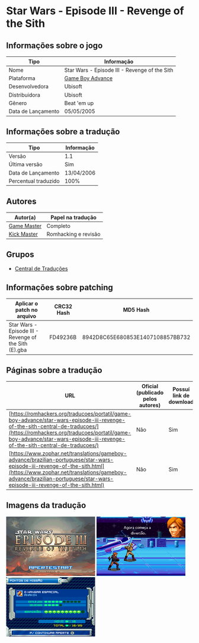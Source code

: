 # Star Wars - Episode III - Revenge of the Sith

## Informações sobre o jogo

| Tipo | Informação |
| ----------- | ----------- |
| Nome | Star Wars \- Episode III \- Revenge of the Sith |
| Plataforma | [Game Boy Advance](../) |
| Desenvolvedora | Ubisoft |
| Distribuidora | Ubisoft |
| Gênero | Beat 'em up |
| Data de Lançamento | 05/05/2005 |

## Informações sobre a tradução

| Tipo | Informação |
| ----------- | ----------- |
| Versão | 1\.1 |
| Última versão | Sim |
| Data de Lançamento | 13/04/2006 |
| Percentual traduzido | 100% |

## Autores

| Autor(a) | Papel na tradução |
| ----------- | ----------- |
| [Game Master](../../../autores/game-master/) | Completo |
| [Kick Master](../../../autores/kick-master/) | Romhacking e revisão |

## Grupos

* [Central de Traduções](../../../grupos/central-de-traducoes/)

## Informações sobre patching

| Aplicar o patch no arquivo | CRC32 Hash | MD5 Hash |
| ----------- | ----------- | ----------- |
| Star Wars \- Episode III \- Revenge of the Sith \(E\)\.gba | FD49236B | 8942D8C65E680853E1407108857BB732 |

## Páginas sobre a tradução

| URL | Oficial (publicado pelos autores) | Possuí link de download |
| ----------- | ----------- | ----------- |
| [https://romhackers.org/traducoes/portatil/game-boy-advance/star-wars-episode-iii-revenge-of-the-sith-central-de-traducoes/](https://romhackers.org/traducoes/portatil/game-boy-advance/star-wars-episode-iii-revenge-of-the-sith-central-de-traducoes/) | Não | Sim |
| [https://www.zophar.net/translations/gameboy-advance/brazilian-portuguese/star-wars-episode-iii-revenge-of-the-sith.html](https://www.zophar.net/translations/gameboy-advance/brazilian-portuguese/star-wars-episode-iii-revenge-of-the-sith.html) | Não | Sim |

## Imagens da tradução

![Imagem de exemplo da tradução 1](1.png)
![Imagem de exemplo da tradução 2](2.png)
![Imagem de exemplo da tradução 3](3.png)